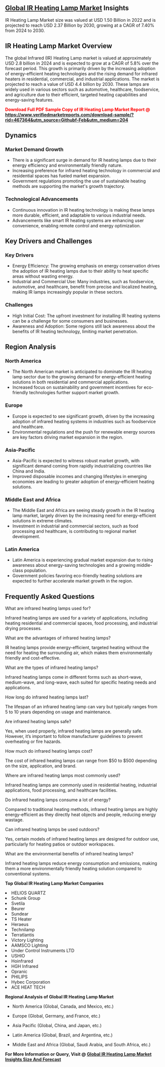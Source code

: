 <h2><a href="https://www.verifiedmarketreports.com/download-sample/?rid=467364&amp;utm_source=Githubf&amp;utm_medium=204" target="_blank">Global IR Heating Lamp Market</a> Insights</h2><p>IR Heating Lamp Market size was valued at USD 1.50 Billion in 2022 and is projected to reach USD 2.37 Billion by 2030, growing at a CAGR of 7.40% from 2024 to 2030.</p><p><h2>IR Heating Lamp Market Overview</h2> <p>The global Infrared (IR) Heating Lamp market is valued at approximately USD 2.8 billion in 2024 and is expected to grow at a CAGR of 5.8% over the forecast period. This growth is primarily driven by the increasing adoption of energy-efficient heating technologies and the rising demand for infrared heaters in residential, commercial, and industrial applications. The market is projected to reach a value of USD 4.4 billion by 2030. These lamps are widely used in various sectors such as automotive, healthcare, foodservice, and agriculture due to their efficient, targeted heating capabilities and energy-saving features.</p> <p><strong><p><span class=""><span style="color: #ff0000;"><strong>Download Full PDF Sample Copy of IR Heating Lamp Market Report</strong> @ </span><a href="https://www.verifiedmarketreports.com/download-sample/?rid=467364&amp;utm_source=Githubf-Feb&amp;utm_medium=204" target="_blank">https://www.verifiedmarketreports.com/download-sample/?rid=467364&amp;utm_source=Githubf-Feb&amp;utm_medium=204</a></span></p></strong></p> <h2>Dynamics</h2> <h3>Market Demand Growth</h3> <ul> <li>There is a significant surge in demand for IR heating lamps due to their energy efficiency and environmentally friendly nature.</li> <li>Increasing preference for infrared heating technology in commercial and residential spaces has fueled market expansion.</li> <li>Government regulations promoting the use of sustainable heating methods are supporting the market's growth trajectory.</li> </ul> <h3>Technological Advancements</h3> <ul> <li>Continuous innovation in IR heating technology is making these lamps more durable, efficient, and adaptable to various industrial needs.</li> <li>Advancements like smart IR heating systems are enhancing user convenience, enabling remote control and energy optimization.</li> </ul> <h2>Key Drivers and Challenges</h2> <h3>Key Drivers</h3> <ul> <li>Energy Efficiency: The growing emphasis on energy conservation drives the adoption of IR heating lamps due to their ability to heat specific areas without wasting energy.</li> <li>Industrial and Commercial Use: Many industries, such as foodservice, automotive, and healthcare, benefit from precise and localized heating, making IR lamps increasingly popular in these sectors.</li> </ul> <h3>Challenges</h3> <ul> <li>High Initial Cost: The upfront investment for installing IR heating systems can be a challenge for some consumers and businesses.</li> <li>Awareness and Adoption: Some regions still lack awareness about the benefits of IR heating technology, limiting market penetration.</li> </ul> <h2>Region Analysis</h2> <h3>North America</h3> <ul> <li>The North American market is anticipated to dominate the IR heating lamp sector due to the growing demand for energy-efficient heating solutions in both residential and commercial applications.</li> <li>Increased focus on sustainability and government incentives for eco-friendly technologies further support market growth.</li> </ul> <h3>Europe</h3> <ul> <li>Europe is expected to see significant growth, driven by the increasing adoption of infrared heating systems in industries such as foodservice and healthcare.</li> <li>Environmental regulations and the push for renewable energy sources are key factors driving market expansion in the region.</li> </ul> <h3>Asia-Pacific</h3> <ul> <li>Asia-Pacific is expected to witness robust market growth, with significant demand coming from rapidly industrializing countries like China and India.</li> <li>Improved disposable incomes and changing lifestyles in emerging economies are leading to greater adoption of energy-efficient heating solutions.</li> </ul> <h3>Middle East and Africa</h3> <ul> <li>The Middle East and Africa are seeing steady growth in the IR heating lamp market, largely driven by the increasing need for energy-efficient solutions in extreme climates.</li> <li>Investment in industrial and commercial sectors, such as food processing and healthcare, is contributing to regional market development.</li> </ul> <h3>Latin America</h3> <ul> <li>Latin America is experiencing gradual market expansion due to rising awareness about energy-saving technologies and a growing middle-class population.</li> <li>Government policies favoring eco-friendly heating solutions are expected to further accelerate market growth in the region.</li> </ul> <h2>Frequently Asked Questions</h2> <p>What are infrared heating lamps used for?</p> <p>Infrared heating lamps are used for a variety of applications, including heating residential and commercial spaces, food processing, and industrial drying processes.</p> <p>What are the advantages of infrared heating lamps?</p> <p>IR heating lamps provide energy-efficient, targeted heating without the need for heating the surrounding air, which makes them environmentally friendly and cost-effective.</p> <p>What are the types of infrared heating lamps?</p> <p>Infrared heating lamps come in different forms such as short-wave, medium-wave, and long-wave, each suited for specific heating needs and applications.</p> <p>How long do infrared heating lamps last?</p> <p>The lifespan of an infrared heating lamp can vary but typically ranges from 5 to 10 years depending on usage and maintenance.</p> <p>Are infrared heating lamps safe?</p> <p>Yes, when used properly, infrared heating lamps are generally safe. However, it’s important to follow manufacturer guidelines to prevent overheating or fire hazards.</p> <p>How much do infrared heating lamps cost?</p> <p>The cost of infrared heating lamps can range from $50 to $500 depending on the size, application, and brand.</p> <p>Where are infrared heating lamps most commonly used?</p> <p>Infrared heating lamps are commonly used in residential heating, industrial applications, food processing, and healthcare facilities.</p> <p>Do infrared heating lamps consume a lot of energy?</p> <p>Compared to traditional heating methods, infrared heating lamps are highly energy-efficient as they directly heat objects and people, reducing energy wastage.</p> <p>Can infrared heating lamps be used outdoors?</p> <p>Yes, certain models of infrared heating lamps are designed for outdoor use, particularly for heating patios or outdoor workspaces.</p> <p>What are the environmental benefits of infrared heating lamps?</p> <p>Infrared heating lamps reduce energy consumption and emissions, making them a more environmentally friendly heating solution compared to conventional systems.</p> </p><p><strong>Top Global IR Heating Lamp Market Companies</strong></p><div data-test-id=""><p><li>HELIOS QUARTZ</li><li> Schunk Group</li><li> Svetila</li><li> Beurer</li><li> Sundear</li><li> TS Heater</li><li> Heraeus</li><li> Technilamp</li><li> Terratlantis</li><li> Victory Lighting</li><li> AAMSCO Lighting</li><li> Under Control Instruments LTD</li><li> USHIO</li><li> Hoinfrared</li><li> HGH Infrared</li><li> Opranic</li><li> PHILIPS</li><li> Hybec Corporation</li><li> ACE HEAT TECH</li></p><div><strong>Regional Analysis of&nbsp;Global IR Heating Lamp Market</strong></div><ul><li dir="ltr"><p dir="ltr">North America&nbsp;(Global, Canada, and Mexico, etc.)</p></li><li dir="ltr"><p dir="ltr">Europe (Global, Germany, and France, etc.)</p></li><li dir="ltr"><p dir="ltr">Asia Pacific&nbsp;(Global, China, and Japan, etc.)</p></li><li dir="ltr"><p dir="ltr">Latin America&nbsp;(Global, Brazil, and Argentina, etc.)</p></li><li dir="ltr">Middle East and Africa&nbsp;(Global, Saudi Arabia, and South Africa, etc.)</li></ul><p><strong>For More Information or Query, Visit @&nbsp;</strong><strong><a href="https://www.verifiedmarketreports.com/product/ir-heating-lamp-market/?utm_source=Githubf&amp;utm_medium=204" target="_blank">Global IR Heating Lamp Market Insights Size And Forecast</a></strong></p></div>
